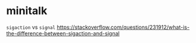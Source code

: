 # minitalk

`sigaction` vs `signal` https://stackoverflow.com/questions/231912/what-is-the-difference-between-sigaction-and-signal

